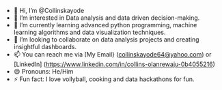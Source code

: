 - 👋 Hi, I’m @Collinskayode
- 👀 I’m interested in Data analysis and data driven decision-making.
- 🌱 I’m currently learning advanced python programming, machine learning algorithms and data visualization techniques.
- 💞️ I’m looking to collaborate on data analysis projects and creating insightful dashboards.
- 📫 You can reach me via [My Email} (collinskayode64@yahoo.com) or [Linkedln] (https://www.linkedin.com/in/collins-olanrewaju-0b4055216)
- 😄 Pronouns: He/Him
- ⚡ Fun fact: I love vollyball, cooking and data hackathons for fun.

<!---
Collinskayode/Collinskayode is a ✨ special ✨ repository because its `README.md` (this file) appears on your GitHub profile.
You can click the Preview link to take a look at your changes.
--->
